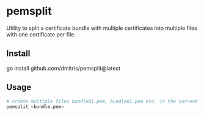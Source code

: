 # pemsplit
Utility to split a certificate bundle with multiple certificates into multiple files with one certificate
per file.

## Install
go install github.com/dmitris/pemsplit@latest

## Usage
```bash
# create multiple files bundle01.pem, bundle02.pem etc. in the current directory
pemsplit <bundle.pem>
```
